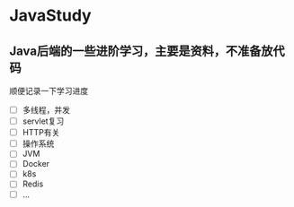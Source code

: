 # JavaStudy
## Java后端的一些进阶学习，主要是资料，不准备放代码



顺便记录一下学习进度

- [ ] 多线程，并发
- [ ] servlet复习
- [ ] HTTP有关
- [ ] 操作系统
- [ ] JVM
- [ ] Docker
- [ ] k8s
- [ ] Redis
- [ ] ...
